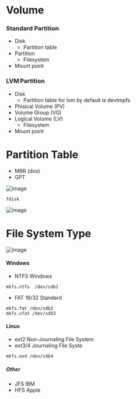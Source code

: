 # Volume 
### Standard Partition 
- Disk
    + Partition table 
- Partition 
    + Filesystem 
- Mount point 

### LVM Partition 

- Disk 
    + Partition table for lvm by default is devtmpfs 
- Phisical Volume  (PV)                   
- Volume Group    (VG)    
- Logical Volume   (LV)         
    + Filesystem 
- Mount point 

# Partition Table
- MBR (dos) 
- GPT 

![image](https://github.com/user-attachments/assets/ed8920c1-f1e6-4e28-9558-4d6f7d3d459b)
```
fdisk  
```
![image](https://github.com/user-attachments/assets/76e39bf0-c3d2-4a0e-ad76-572cc3b79c4e)

# File System Type 
![image](https://github.com/user-attachments/assets/98f51cc6-07e2-49a9-8405-bfde437f17b2)

#### Windows
- NTFS              Windows 
```
mkfs.ntfs  /dev/sdb1 
```
 - FAT 16/32     Standard 
```
mkfs.fat /dev/sdb2 
mkfs.vfat /dev/sdb3 
```
 #### Linux  

- ext2   Non-Journaling File System
- ext3/4 Journaling File Syste 
```
mkfs.ex4 /dev/sdb4 
```
##### Other 
- JFS                  IBM 
- HFS                 Apple 

